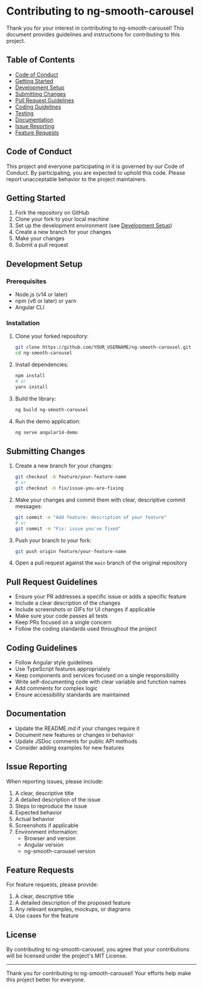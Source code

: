 # Contributing to ng-smooth-carousel

Thank you for your interest in contributing to ng-smooth-carousel! This document provides guidelines and instructions for contributing to this project.

## Table of Contents

- [Code of Conduct](#code-of-conduct)
- [Getting Started](#getting-started)
- [Development Setup](#development-setup)
- [Submitting Changes](#submitting-changes)
- [Pull Request Guidelines](#pull-request-guidelines)
- [Coding Guidelines](#coding-guidelines)
- [Testing](#testing)
- [Documentation](#documentation)
- [Issue Reporting](#issue-reporting)
- [Feature Requests](#feature-requests)

## Code of Conduct

This project and everyone participating in it is governed by our Code of Conduct. By participating, you are expected to uphold this code. Please report unacceptable behavior to the project maintainers.

## Getting Started

1. Fork the repository on GitHub
2. Clone your fork to your local machine
3. Set up the development environment (see [Development Setup](#development-setup))
4. Create a new branch for your changes
5. Make your changes
6. Submit a pull request

## Development Setup

### Prerequisites

- Node.js (v14 or later)
- npm (v6 or later) or yarn
- Angular CLI

### Installation

1. Clone your forked repository:
   ```bash
   git clone https://github.com/YOUR_USERNAME/ng-smooth-carousel.git
   cd ng-smooth-carousel
   ```

2. Install dependencies:
   ```bash
   npm install
   # or
   yarn install
   ```

3. Build the library:
   ```bash
   ng build ng-smooth-carousel
   ```

4. Run the demo application:
   ```bash
   ng serve angular14-demo
   ```

## Submitting Changes

1. Create a new branch for your changes:
   ```bash
   git checkout -b feature/your-feature-name
   # or
   git checkout -b fix/issue-you-are-fixing
   ```

2. Make your changes and commit them with clear, descriptive commit messages:
   ```bash
   git commit -m "Add feature: description of your feature"
   # or
   git commit -m "Fix: issue you've fixed"
   ```

3. Push your branch to your fork:
   ```bash
   git push origin feature/your-feature-name
   ```

4. Open a pull request against the `main` branch of the original repository

## Pull Request Guidelines

- Ensure your PR addresses a specific issue or adds a specific feature
- Include a clear description of the changes
- Include screenshots or GIFs for UI changes if applicable
- Make sure your code passes all tests
- Keep PRs focused on a single concern
- Follow the coding standards used throughout the project

## Coding Guidelines

- Follow Angular style guidelines
- Use TypeScript features appropriately
- Keep components and services focused on a single responsibility
- Write self-documenting code with clear variable and function names
- Add comments for complex logic
- Ensure accessibility standards are maintained

## Documentation

- Update the README.md if your changes require it
- Document new features or changes in behavior
- Update JSDoc comments for public API methods
- Consider adding examples for new features

## Issue Reporting

When reporting issues, please include:

1. A clear, descriptive title
2. A detailed description of the issue
3. Steps to reproduce the issue
4. Expected behavior
5. Actual behavior
6. Screenshots if applicable
7. Environment information:
   - Browser and version
   - Angular version
   - ng-smooth-carousel version

## Feature Requests

For feature requests, please provide:

1. A clear, descriptive title
2. A detailed description of the proposed feature
3. Any relevant examples, mockups, or diagrams
4. Use cases for the feature

## License

By contributing to ng-smooth-carousel, you agree that your contributions will be licensed under the project's MIT License.

---

Thank you for contributing to ng-smooth-carousel! Your efforts help make this project better for everyone. 